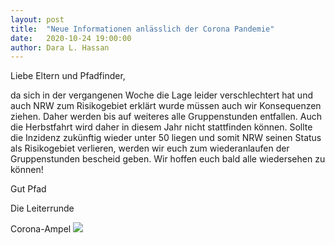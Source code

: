 ```yaml
---
layout: post
title:  "Neue Informationen anlässlich der Corona Pandemie"
date:   2020-10-24 19:00:00
author: Dara L. Hassan
---
```


Liebe Eltern und Pfadfinder, 

da sich in der vergangenen Woche die Lage leider verschlechtert hat und auch NRW zum Risikogebiet erklärt wurde müssen auch wir Konsequenzen ziehen. Daher werden bis auf weiteres alle Gruppenstunden entfallen. Auch die Herbstfahrt wird daher in diesem Jahr nicht stattfinden können. Sollte die Inzidenz zukünftig wieder unter 50 liegen und somit NRW seinen Status als Risikogebiet verlieren, werden wir euch zum wiederanlaufen der Gruppenstunden bescheid geben.
Wir hoffen euch bald alle wiedersehen zu können!

Gut Pfad

Die Leiterrunde


Corona-Ampel
<img src=“/assets/img/Corona_Rot.jpg“>
